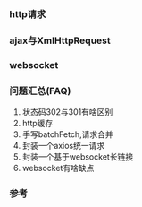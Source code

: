 ### http请求

### ajax与XmlHttpRequest

### websocket

### 问题汇总(FAQ)
1. 状态码302与301有啥区别
2. http缓存
3. 手写batchFetch,请求合并 
4. 封装一个axios统一请求
5. 封装一个基于websocket长链接
6. websocket有啥缺点

### 参考

